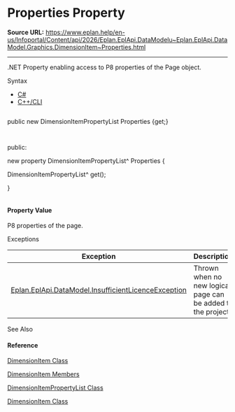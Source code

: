 # Properties Property

**Source URL:** https://www.eplan.help/en-us/Infoportal/Content/api/2026/Eplan.EplApi.DataModelu~Eplan.EplApi.DataModel.Graphics.DimensionItem~Properties.html

---

.NET Property enabling access to P8 properties of the Page object.

Syntax

- [C#](#i-syntax-CS)
- [C++/CLI](#i-syntax-CPP2005)

```
```
public new DimensionItemPropertyList Properties {get;}
```
```

```
```
public:
new property DimensionItemPropertyList^ Properties {
   DimensionItemPropertyList^ get();
}
```
```

#### Property Value

P8 properties of the page.

Exceptions

| Exception | Description |
| --- | --- |
| [Eplan.EplApi.DataModel.InsufficientLicenceException](Eplan.EplApi.DataModelu~Eplan.EplApi.DataModel.InsufficientLicenceException.html) | Thrown when no new logical page can be added to the project. |



See Also

#### Reference

[DimensionItem Class](Eplan.EplApi.DataModelu~Eplan.EplApi.DataModel.Graphics.DimensionItem.html)
  
[DimensionItem Members](Eplan.EplApi.DataModelu~Eplan.EplApi.DataModel.Graphics.DimensionItem_members.html)
  
[DimensionItemPropertyList Class](Eplan.EplApi.DataModelu~Eplan.EplApi.DataModel.Graphics.DimensionItemPropertyList.html)
  
[DimensionItem Class](Eplan.EplApi.DataModelu~Eplan.EplApi.DataModel.Graphics.DimensionItem.html)